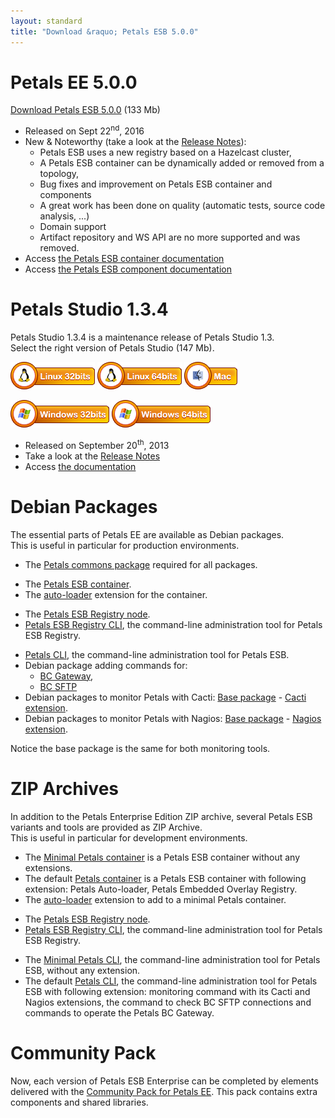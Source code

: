 ```yaml
---
layout: standard
title: "Download &raquo; Petals ESB 5.0.0"
--- 
```


# Petals EE 5.0.0

[Download Petals ESB 5.0.0](http://repository.ow2.org/nexus/content/repositories/public/org/ow2/petals/petals-esb-enterprise-edition/5.0.0/petals-esb-enterprise-edition-5.0.0.zip "Petals ESB 5.0.0") (133 Mb)

- Released on Sept 22<sup>nd</sup>, 2016
- New & Noteworthy (take a look at the [Release Notes](https://jira.petalslink.com/secure/IssueNavigator.jspa?mode=hide&requestId=10190)):
  - Petals ESB uses a new registry based on a Hazelcast cluster,
  - A Petals ESB container can be dynamically added or removed from a topology,
  - Bug fixes and improvement on Petals ESB container and components
  - A great work has been done on quality (automatic tests, source code analysis, ...)
  - Domain support
  - Artifact repository and WS API are no more supported and was removed.
- Access [the Petals ESB container documentation](https://doc.petalslink.com/display/petalsesb502)
- Access [the Petals ESB component documentation](https://doc.petalslink.com/display/petalscomponents/Petals+Components)

# Petals Studio 1.3.4

Petals Studio 1.3.4 is a maintenance release of Petals Studio 1.3.  
Select the right version of Petals Studio (147 Mb).

<a href="http://download.petalslink.com/petals-studio/Petals-Studio--1.3.4--linux.gtk.x86.zip"><img alt="Linux x32" src="images/linux_32.png" /></a> 
<a href="http://download.petalslink.com/petals-studio/Petals-Studio--1.3.4--linux.gtk.x86_64.zip"><img alt="Linux x64" src="images/linux_64.png" /></a>
<a href="http://download.petalslink.com/petals-studio/Petals-Studio--1.3.4--macosx.cocoa.x86_64.zip"><img alt="MacOS" src="images/mac.png" /></a><br />  

<a href="http://download.petalslink.com/petals-studio/Petals-Studio--1.3.4--win32.win32.x86.zip"><img alt="Windows x32" src="images/windows_32.png"/></a>
<a href="http://download.petalslink.com/petals-studio/Petals-Studio--1.3.4--win32.win32.x86_64.zip"><img alt="Windows x64" src="images/windows_64.png"/></a>

- Released on September 20<sup>th</sup>, 2013
- Take a look at the [Release Notes](https://jira.petalslink.com/secure/ReleaseNote.jspa?projectId=10070&version=10402)
- Access [the documentation](https://doc.petalslink.com/display/petalsstudio13/Petals+Studio+1.3)

# Debian Packages

The essential parts of Petals EE are available as Debian packages.  
This is useful in particular for production environments.

- The [Petals commons package](http://repository.ow2.org/nexus/content/groups/public/org/ow2/petals/petals-commons-deb/1.1.0/petals-commons-deb-1.1.0.deb) required for all packages.

<!-- -->

- The [Petals ESB container](http://repository.ow2.org/nexus/content/groups/public/org/ow2/petals/petals-esb-default-deb/5.0.2-1.0/petals-esb-default-deb-5.0.2-1.0.deb).
- The [auto-loader](http://repository.ow2.org/nexus/content/groups/public/org/ow2/petals/petals-autoloader-deb/1.0.3-1.0/petals-autoloader-deb-1.0.3-1.0.deb) extension for the container.

<!-- -->

- The [Petals ESB Registry node](http://repository.ow2.org/nexus/content/groups/public/org/ow2/petals/petals-registry-overlay-deb/1.0.2-1.0/petals-registry-overlay-deb-1.0.2-1.0.deb).
- [Petals ESB Registry CLI](http://repository.ow2.org/nexus/content/groups/public/org/ow2/petals/petals-registry-cli-deb/1.1.1-1.1/petals-registry-cli-deb-1.1.1-1.1.deb), the command-line administration tool for Petals ESB Registry.

<!-- -->

- [Petals CLI](http://repository.ow2.org/nexus/content/groups/public/org/ow2/petals/petals-cli-distrib-deb/2.3.1-1.0/petals-cli-distrib-deb-2.3.1-1.0.deb), the command-line administration tool for Petals ESB.
- Debian package adding commands for:
  - [BC Gateway](http://repository.ow2.org/nexus/content/repositories/public/org/ow2/petals/petals-cli-bc-gateway/1.0.1/petals-cli-bc-gateway-1.0.1.deb),
  - [BC SFTP](http://repository.ow2.org/nexus/content/repositories/public/org/ow2/petals/petals-cli-bc-sftp/1.0.3/petals-cli-bc-sftp-1.0.3.deb)
- Debian packages to monitor Petals with Cacti: 
[Base package](http://repository.ow2.org/nexus/content/groups/public/org/ow2/petals/petals-cli-cmd-monitoring-deb/1.0.3-1.0/petals-cli-cmd-monitoring-deb-1.0.3-1.0.deb) - 
[Cacti extension](http://repository.ow2.org/nexus/content/groups/public/org/ow2/petals/petals-cli-cmd-monitoring-mo-cacti-deb/1.0.2-1.0/petals-cli-cmd-monitoring-mo-cacti-deb-1.0.2-1.0.deb).
- Debian packages to monitor Petals with Nagios: 
[Base package](http://repository.ow2.org/nexus/content/groups/public/org/ow2/petals/petals-cli-cmd-monitoring-deb/1.0.3-1.0/petals-cli-cmd-monitoring-deb-1.0.3-1.0.deb) - 
[Nagios extension](http://repository.ow2.org/nexus/content/groups/public/org/ow2/petals/petals-cli-cmd-monitoring-so-nagios-deb/1.0.2-1.0/petals-cli-cmd-monitoring-so-nagios-deb-1.0.2-1.0.deb).

Notice the base package is the same for both monitoring tools.

# ZIP Archives

In addition to the Petals Enterprise Edition ZIP archive, several Petals ESB variants and tools are provided as ZIP Archive.  
This is useful in particular for development environments.

- The [Minimal Petals container](http://repository.ow2.org/nexus/content/repositories/public/org/ow2/petals/petals-esb-minimal-zip/5.0.2/petals-esb-minimal-zip-5.0.2.zip) is a Petals ESB container without any extensions.
- The default [Petals container](http://repository.ow2.org/nexus/content/repositories/public/org/ow2/petals/petals-esb-default-zip/5.0.2/petals-esb-default-zip-5.0.2.zip) is a Petals ESB container with following extension: Petals Auto-loader, Petals Embedded Overlay Registry.
- The [auto-loader](http://repository.ow2.org/nexus/content/repositories/public/org/ow2/petals/petals-autoloader-zip/1.0.3-1.0/petals-autoloader-zip-1.0.3-1.0.zip) extension to add to a minimal Petals container.

<!-- -->

- The [Petals ESB Registry node](http://repository.ow2.org/nexus/content/repositories/public/org/ow2/petals/petals-registry-overlay-zip/1.0.2-1.0/petals-registry-overlay-zip-1.0.2-1.0.zip).
- [Petals ESB Registry CLI](http://repository.ow2.org/nexus/content/repositories/public/org/ow2/petals/petals-registry-cli-zip/1.1.1-1.0/petals-registry-cli-zip-1.1.1-1.0.zip), the command-line administration tool for Petals ESB Registry.

<!-- -->

- The [Minimal Petals CLI](http://repository.ow2.org/nexus/content/repositories/public/org/ow2/petals/petals-cli/2.3.1/petals-cli-2.3.1.zip), the command-line administration tool for Petals ESB, without any extension.
- The default [Petals CLI](http://repository.ow2.org/nexus/content/repositories/public/org/ow2/petals/petals-cli-distrib-zip/2.3.1-1.0/petals-cli-distrib-zip-2.3.1-1.0.zip), the command-line administration tool for Petals ESB with following extension: monitoring command with its Cacti and Nagios extensions, the command to check BC SFTP connections and commands to operate the Petals BC Gateway.

# Community Pack

Now, each version of Petals ESB Enterprise can be completed by elements delivered with the [Community Pack for Petals EE](http://repository.ow2.org/nexus/content/repositories/public/org/ow2/petals/petals-community-pack/5.0.0/petals-community-pack-5.0.0.zip). This pack contains extra components and shared libraries.

